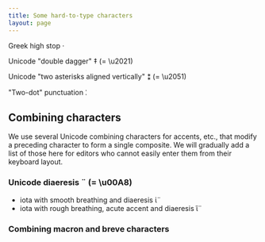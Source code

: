 ```yaml
---
title: Some hard-to-type characters
layout: page
---
```


Greek high stop ·



Unicode "double dagger" ‡ (= \u2021)

Unicode "two asterisks aligned vertically" ⁑ (= \u2051)

"Two-dot" punctuation ⁚




## Combining characters ##


We use several Unicode combining characters for accents, etc., that modify a preceding character to form a single composite. We will gradually add a list of those here for editors who cannot easily enter them from their keyboard layout.


### Unicode diaeresis   ¨ (= \u00A8)

- iota with smooth breathing and diaeresis ἰ̈
- iota with rough breathing, acute accent and diaeresis ἵ̈

### Combining macron and breve characters
